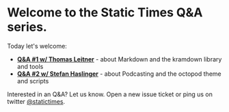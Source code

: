 # Welcome to the Static Times Q&A series.

Today let's welcome:

- [**Q&A #1 w/ Thomas Leitner**](01-thomas-leitner-kramdown.md) - about Markdown and the kramdown library and tools
- [**Q&A #2 w/ Stefan Haslinger**](02-stefan-haslinger-octopod.md) - about Podcasting and the octopod theme and scripts

Interested in an Q&A? Let us know. Open a new issue ticket or ping us on twitter [@statictimes](https://twitter.com/statictimes). 

